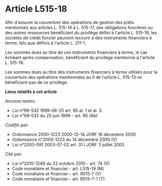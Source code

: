 # Article L515-18

Afin d'assurer la couverture des opérations de gestion des prêts mentionnés aux articles L. 515-14 à L. 515-17, des
obligations foncières ou des autres ressources bénéficiant du privilège défini à l'article L. 515-19, les sociétés de crédit
foncier peuvent recourir à des instruments financiers à terme, tels que définis à l'article L. 211-1.

Les sommes dues au titre de ces instruments financiers à terme, le cas échéant après compensation, bénéficient du privilège
mentionné à l'article L. 515-19.

Les sommes dues au titre des instruments financiers à terme utilisés pour la couverture des opérations mentionnées au II de
l'article L. 515-13 ne bénéficient pas de ce privilège.

**Liens relatifs à cet article**

_Anciens textes_:

  - Loi n°99-532 1999-06-25 art. 95 al. 1 et al. 3
  - Loi n°99-532 du 25 juin 1999 - art. 95 (Ab)

_Codifié par_:

  - Ordonnance 2000-1223 2000-12-14 JORF 16 décembre 2000
  - Ordonnance n°2000-1223 du 14 décembre 2000 (V)
  - Loi n°2003-591 2003-07-02 art. 31 I JORF 3 juillet 2003

_Cité par_:

  - Loi n°2010-1249 du 22 octobre 2010 - art. 74 (V)
  - Code monétaire et financier - art. L515-19 (M)
  - Code monétaire et financier - art. R515-7 (V)
  - Code monétaire et financier - art. R515-7-1 (T)
